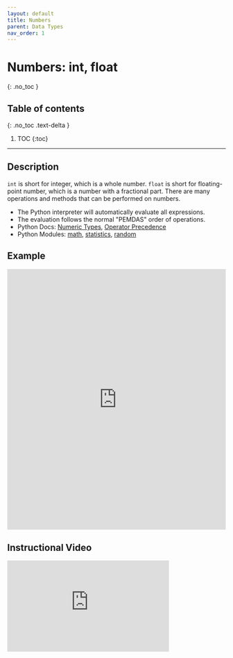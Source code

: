 ```yaml
---
layout: default
title: Numbers
parent: Data Types
nav_order: 1
---
```


# Numbers: int, float
{: .no_toc }
## Table of contents
{: .no_toc .text-delta }

1. TOC
{:toc}

---

## Description
`int` is short for integer, which is a whole number. `float` is short for floating-point number, which is a number with a fractional part. There are many operations and methods that can be performed on numbers.
- The Python interpreter will automatically evaluate all expressions. 
- The evaluation follows the normal "PEMDAS" order of operations.
- Python Docs: [Numeric Types](https://docs.python.org/3/library/stdtypes.html#numeric-types-int-float-complex), [Operator Precedence](https://docs.python.org/3/reference/expressions.html#operator-precedence)
- Python Modules: [math](https://docs.python.org/3/library/math.html), [statistics](https://docs.python.org/3/library/statistics.html), [random](https://docs.python.org/3/library/random.html)

## Example

<iframe height="600px" width="100%" src="https://repl.it/@bianca_ruiz/operations-on-numbers?lite=true" scrolling="no" frameborder="no" allowtransparency="true" allowfullscreen="true" sandbox="allow-forms allow-pointer-lock allow-popups allow-same-origin allow-scripts allow-modals"></iframe>

## Instructional Video

<iframe width="373" height="210" src="https://www.youtube.com/embed/5yhn0MFLcu8" frameborder="0" allow="accelerometer; autoplay; clipboard-write; encrypted-media; gyroscope; picture-in-picture" allowfullscreen></iframe>
